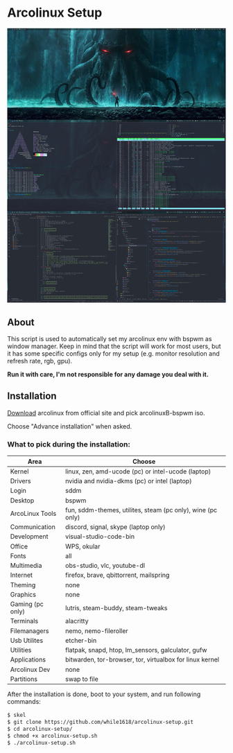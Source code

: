 # Arcolinux Setup

![Screenshot](/screenshots/screenshot.jpg?raw=true)

## About
This script is used to automatically set my arcolinux env with bspwm as window manager. Keep in mind that the script will work 
for most users, but it has some specific configs only for my setup (e.g. monitor resolution and refresh rate, rgb, gpu).

__Run it with care, I'm not responsible for any damage you deal with it.__

## Installation
[Download](https://www.arcolinux.info/downloads/) arcolinux from official site and pick arcolinuxB-bspwm iso.

Choose "Advance installation" when asked.

### What to pick during the installation:

| Area             | Choose                                                      |
| ---------------- | ----------------------------------------------------------- |
| Kernel           | linux, zen, amd-ucode (pc) or intel-ucode (laptop)          |
| Drivers          | nvidia and nvidia-dkms (pc) or intel (laptop)               |
| Login            | sddm                                                        |
| Desktop          | bspwm                                                       |
| ArcoLinux Tools  | fun, sddm-themes, utilites, steam (pc only), wine (pc only) |
| Communication    | discord, signal, skype (laptop only)                        |
| Development      | visual-studio-code-bin                                      |
| Office           | WPS, okular                                                 |
| Fonts            | all                                                         |
| Multimedia       | obs-studio, vlc, youtube-dl                                 |
| Internet         | firefox, brave, qbittorrent, mailspring                     |
| Theming          | none                                                        |
| Graphics         | none                                                        |
| Gaming (pc only) | lutris, steam-buddy, steam-tweaks                           |
| Terminals        | alacritty                                                   |
| Filemanagers     | nemo, nemo-fileroller                                       |
| Usb Utilites     | etcher-bin                                                  |
| Utilities        | flatpak, snapd, htop, lm_sensors, galculator, gufw          |
| Applications     | bitwarden, tor-browser, tor, virtualbox for linux kernel    |
| Arcolinux Dev    | none                                                        |
| Partitions       | swap to file                                                |

After the installation is done, boot to your system, and run following commands:

``` 
$ skel
$ git clone https://github.com/while1618/arcolinux-setup.git 
$ cd arcolinux-setup/ 
$ chmod +x arcolinux-setup.sh
$ ./arcolinux-setup.sh
```
